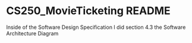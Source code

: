 # CS250_MovieTicketing README

Inside of the Software Design Specification I did section 4.3 the Software Architecture Diagram
